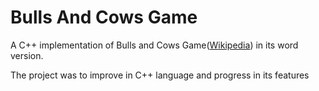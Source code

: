 # Bulls And Cows Game

A C++ implementation of Bulls and Cows Game([Wikipedia](https://en.wikipedia.org/wiki/Bulls_and_Cows)) in its word version. 

The project was to improve in C++ language and progress in its features
